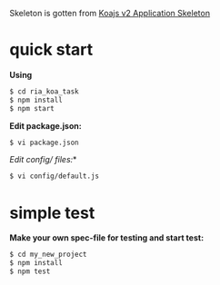 
Skeleton is gotten from [Koajs v2 Application Skeleton](https://github.com/ria-com/node-koajs-skeleton)

quick start
===========

**Using**

```sh
$ cd ria_koa_task
$ npm install
$ npm start

```

**Edit package.json:**

```sh
$ vi package.json
```

**Edit config/* files:**

```sh
$ vi config/default.js
```

simple test
===========

**Make your own spec-file for testing and start test:**

```sh
$ cd my_new_project
$ npm install
$ npm test
```
